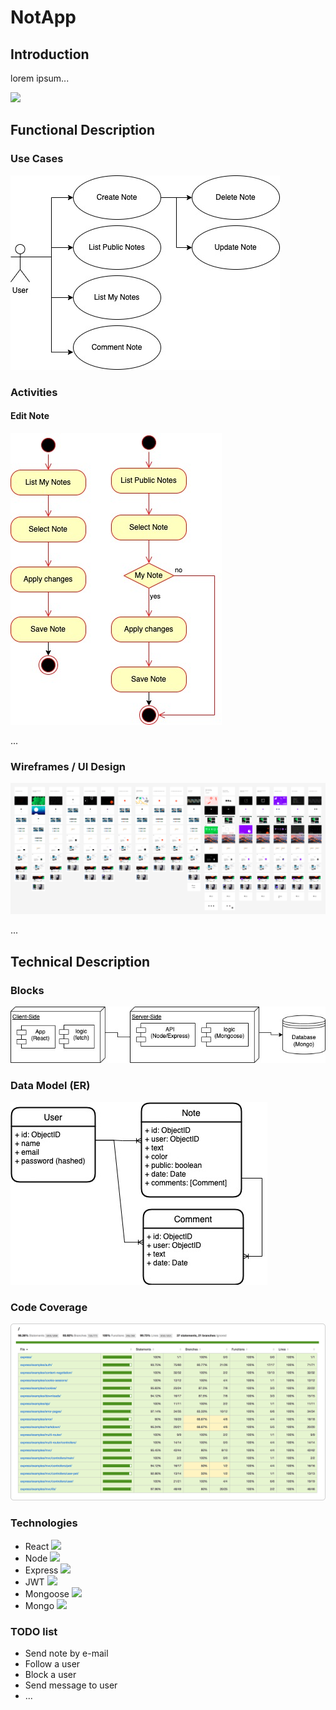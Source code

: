 # NotApp

## Introduction

lorem ipsum...

![](https://media0.giphy.com/media/YlYrTrs0tpWT8NrSbN/giphy.gif)

## Functional Description

### Use Cases

![](images/use-cases.jpg)

### Activities

#### Edit Note

![](images/edit-note-activity.jpg)

...

### Wireframes / UI Design

![](images/ui-design.png)

...

## Technical Description

### Blocks

![](images/blocks.jpg)

### Data Model (ER)

![](images/data-model.jpg)

### Code Coverage

![](images/code-coverage.png)

### Technologies

- React ![](https://reactjs.org/favicon.ico)
- Node ![](https://nodejs.org/static/images/favicons/favicon.ico)
- Express ![](https://expressjs.com/images/favicon.png)
- JWT ![](https://jwt.io/img/favicon/apple-icon-60x60.png)
- Mongoose ![](https://mongoosejs.com/docs/images/favicon/apple-icon-60x60.png)
- Mongo ![](https://www.mongodb.com/favicon.ico)

### TODO list

- Send note by e-mail
- Follow a user
- Block a user
- Send message to user
- ...